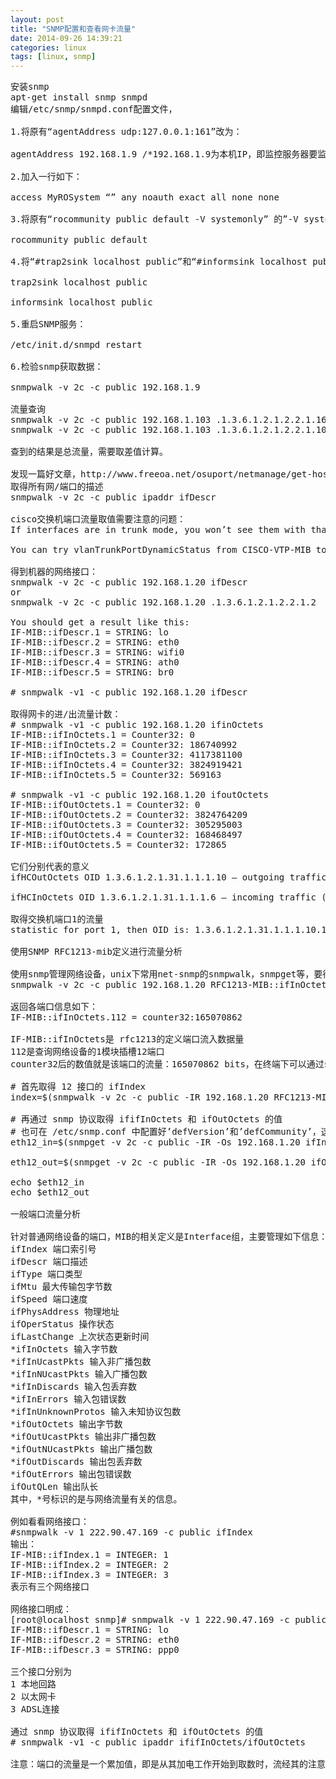 ```yaml
---
layout: post
title: "SNMP配置和查看网卡流量"
date: 2014-09-26 14:39:21
categories: linux
tags: [linux, snmp]
---
```


<pre>
安装snmp
apt-get install snmp snmpd
编辑/etc/snmp/snmpd.conf配置文件，

1.将原有“agentAddress udp:127.0.0.1:161”改为：

agentAddress 192.168.1.9 /*192.168.1.9为本机IP，即监控服务器要监控的主机IP*/

2.加入一行如下：

access MyROSystem “” any noauth exact all none none

3.将原有“rocommunity public default -V systemonly” 的”-V systemonly” 参数去掉，变成：

rocommunity public default

4.将“#trap2sink localhost public”和“#informsink localhost public”前面的“#”去掉，改为：

trap2sink localhost public

informsink localhost public

5.重启SNMP服务：

/etc/init.d/snmpd restart

6.检验snmp获取数据：

snmpwalk -v 2c -c public 192.168.1.9

流量查询
snmpwalk -v 2c -c public 192.168.1.103 .1.3.6.1.2.1.2.2.1.16.2 send
snmpwalk -v 2c -c public 192.168.1.103 .1.3.6.1.2.1.2.2.1.10.2 receive

查到的结果是总流量，需要取差值计算。

发现一篇好文章，http://www.freeoa.net/osuport/netmanage/get-host-net-traffice-info-by-snmp_1979.html
取得所有网/端口的描述
snmpwalk -v 2c -c public ipaddr ifDescr

cisco交换机端口流量取值需要注意的问题：
If interfaces are in trunk mode, you won’t see them with that OID. CISCO-VLAN-MEMBERSHIP-MIB is only for non-trunking ports.

You can try vlanTrunkPortDynamicStatus from CISCO-VTP-MIB to check.

得到机器的网络接口：
snmpwalk -v 2c -c public 192.168.1.20 ifDescr
or
snmpwalk -v 2c -c public 192.168.1.20 .1.3.6.1.2.1.2.2.1.2

You should get a result like this:
IF-MIB::ifDescr.1 = STRING: lo
IF-MIB::ifDescr.2 = STRING: eth0
IF-MIB::ifDescr.3 = STRING: wifi0
IF-MIB::ifDescr.4 = STRING: ath0
IF-MIB::ifDescr.5 = STRING: br0

# snmpwalk -v1 -c public 192.168.1.20 ifDescr

取得网卡的进/出流量计数：
# snmpwalk -v1 -c public 192.168.1.20 ifinOctets
IF-MIB::ifInOctets.1 = Counter32: 0
IF-MIB::ifInOctets.2 = Counter32: 186740992
IF-MIB::ifInOctets.3 = Counter32: 4117381100
IF-MIB::ifInOctets.4 = Counter32: 3824919421
IF-MIB::ifInOctets.5 = Counter32: 569163

# snmpwalk -v1 -c public 192.168.1.20 ifoutOctets
IF-MIB::ifOutOctets.1 = Counter32: 0
IF-MIB::ifOutOctets.2 = Counter32: 3824764209
IF-MIB::ifOutOctets.3 = Counter32: 305295003
IF-MIB::ifOutOctets.4 = Counter32: 168468497
IF-MIB::ifOutOctets.5 = Counter32: 172865

它们分别代表的意义
ifHCOutOctets OID 1.3.6.1.2.1.31.1.1.1.10 – outgoing traffic (bytes)

ifHCInOctets OID 1.3.6.1.2.1.31.1.1.1.6 – incoming traffic (bytes)

取得交换机端口1的流量
statistic for port 1, then OID is: 1.3.6.1.2.1.31.1.1.1.10.1

使用SNMP RFC1213-mib定义进行流量分析

使用snmp管理网络设备，unix下常用net-snmp的snmpwalk，snmpget等，要得到网络的相关信息，可通过提取’RFC1213-mib’的定义值得到。例如：要取得远程主机的团体字为’public’，IP为’192.168.1.20′的网络端口流入(IN)的数据流量，可以使用如下命令：
snmpwalk -v 2c -c public 192.168.1.20 RFC1213-MIB::ifInOctets

返回各端口信息如下：
IF-MIB::ifInOctets.112 = counter32:165070862

IF-MIB::ifInOctets是 rfc1213的定义端口流入数据量
112是查询网络设备的1模块插槽12端口
counter32后的数值就是该端口的流量：165070862 bits，在终端下可以通过shell命令取得这两个值

# 首先取得 12 接口的 ifIndex
index=$(snmpwalk -v 2c -c public -IR 192.168.1.20 RFC1213-MIB::ifDescr |grep IF-MIB::ifInOctets.112 |cut -d ‘=’ -f 1|cut -d ‘.’ -f 2)

# 再通过 snmp 协议取得 ififInOctets 和 ifOutOctets 的值
# 也可在 /etc/snmp.conf 中配置好’defVersion’和’defCommunity’，这样 snmpget 命令不用指定这两个参数：
eth12_in=$(snmpget -v 2c -c public -IR -Os 192.168.1.20 ifInOctets.${index}|cut -d ‘:’ -f 2|tr -d ‘[:blank:]‘)

eth12_out=$(snmpget -v 2c -c public -IR -Os 192.168.1.20 ifOutOctets.${index}|cut -d ‘:’ -f 2 |tr -d ‘[:blank:]‘)

echo $eth12_in
echo $eth12_out

一般端口流量分析

针对普通网络设备的端口，MIB的相关定义是Interface组，主要管理如下信息：
ifIndex 端口索引号
ifDescr 端口描述
ifType 端口类型
ifMtu 最大传输包字节数
ifSpeed 端口速度
ifPhysAddress 物理地址
ifOperStatus 操作状态
ifLastChange 上次状态更新时间
*ifInOctets 输入字节数
*ifInUcastPkts 输入非广播包数
*ifInNUcastPkts 输入广播包数
*ifInDiscards 输入包丢弃数
*ifInErrors 输入包错误数
*ifInUnknownProtos 输入未知协议包数
*ifOutOctets 输出字节数
*ifOutUcastPkts 输出非广播包数
*ifOutNUcastPkts 输出广播包数
*ifOutDiscards 输出包丢弃数
*ifOutErrors 输出包错误数
ifOutQLen 输出队长
其中，*号标识的是与网络流量有关的信息。

例如看看网络接口：
#snmpwalk -v 1 222.90.47.169 -c public ifIndex
输出：
IF-MIB::ifIndex.1 = INTEGER: 1
IF-MIB::ifIndex.2 = INTEGER: 2
IF-MIB::ifIndex.3 = INTEGER: 3
表示有三个网络接口

网络接口明成：
[root@localhost snmp]# snmpwalk -v 1 222.90.47.169 -c public ifDescr
IF-MIB::ifDescr.1 = STRING: lo
IF-MIB::ifDescr.2 = STRING: eth0
IF-MIB::ifDescr.3 = STRING: ppp0

三个接口分别为
1 本地回路
2 以太网卡
3 ADSL连接

通过 snmp 协议取得 ififInOctets 和 ifOutOctets 的值
# snmpwalk -v1 -c public ipaddr ififInOctets/ifOutOctets

注意：端口的流量是一个累加值，即是从其加电工作开始到取数时，流经其的注意，因此这个数值是一直增加的。但受制于硬件的32位模式，处于32的系统下，这个值在超过4G后，会重新计数，64位系统没有这个限制。 
</pre>
